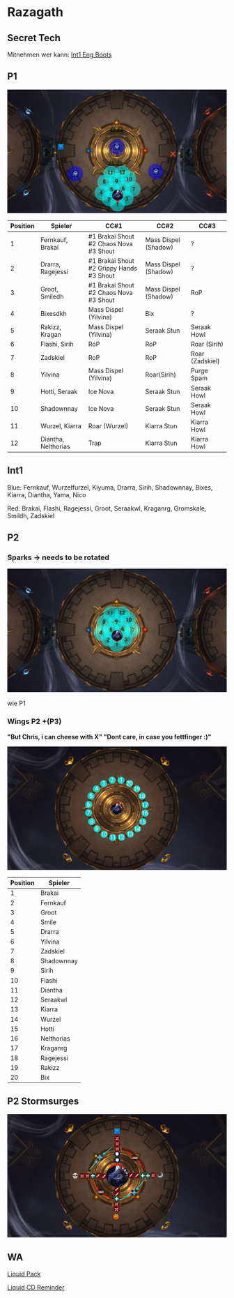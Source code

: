 # Razagath

## Secret Tech 

Mitnehmen wer kann: [Int1 Eng Boots](https://www.wowhead.com/item=172912/momentum-redistributor-boots)

## P1

![P1](/images/raziP1.png)

| Position    | Spieler | CC#1 | CC#2 | CC#3 |
| ----------- | ----------- | ----------- | ----------- | ----------- |
| 1  | Fernkauf, Brakai | #1 Brakai Shout #2 Chaos Nova #3 Shout | Mass Dispel (Shadow) | ? |
| 2  | Drarra, Ragejessi| #1 Brakai Shout #2 Grippy Hands #3 Shout | Mass Dispel (Shadow)| ? |
| 3  | Groot, Smiledh   | #1 Brakai Shout #2 Chaos Nova #3 Shout | Mass Dispel (Shadow)| RoP |
| 4  | Bixesdkh         | Mass Dispel (Yilvina) | Bix | ? |
| 5  | Rakizz, Kragan     | Mass Dispel (Yilvina) | Seraak Stun | Seraak Howl |
| 6  | Flashi, Sirih    | RoP | RoP | Roar (Sirih) |
| 7  | Zadskiel         | RoP | RoP | Roar (Zadskiel) |
| 8  | Yilvina           | Mass Dispel (Yilvina) | Roar(Sirih) | Purge Spam |
| 9  | Hotti, Seraak | Ice Nova | Seraak Stun | Seraak Howl |
| 10 | Shadownnay       | Ice Nova | Seraak Stun | Seraak Howl |
| 11 | Wurzel, Kiarra     | Roar (Wurzel) | Kiarra Stun | Kiarra Howl |
| 12 | Diantha, Nelthorias  | Trap | Kiarra Stun | Kiarra Howl |

## Int1

Blue: Fernkauf, Wurzelfurzel, Kiyuma, Drarra, Sirih, Shadownnay, Bixes, Kiarra, Diantha, Yama, Nico

Red: Brakai, Flashi, Ragejessi, Groot, Seraakwl, Kraganrg, Gromskale, Smildh, Zadskiel

## P2

### Sparks -> needs to be rotated

![P2_Sparks](/images/6_p2sparks.png)

wie P1

### Wings P2 +(P3)

**"But Chris, i can cheese with X" "Dont care, in case you fettfinger :)"**

![P2_Wings](/images/6_p2wingsv2.png)

| Position    | Spieler |
| ----------- | ----------- |
| 1 | Brakai |
| 2 | Fernkauf |
| 3 | Groot |
| 4 | Smile |
| 5 | Drarra |
| 6 | Yilvina |
| 7 | Zadskiel |
| 8 | Shadownnay |
| 9 | Sirih |
| 10 | Flashi |
| 11 | Diantha |
| 12 | Seraakwl |
| 13 | Kiarra |
| 14 | Wurzel |
| 15 | Hotti |
| 16 | Nelthorias |
| 17 | Kraganrg |
| 18 | Ragejessi |
| 19 | Rakizz |
| 20 | Bix |

## P2 Stormsurges

![Liquid Strat](/images/6_p2stormsurge.png)


## WA

[Liquid Pack](https://wago.io/LiquidVault)

[Liquid CD Reminder](https://wago.io/cDPzpjk7w)
